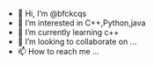 - 👋 Hi, I’m @bfckcqs
- 👀 I’m interested in C++,Python,java
- 🌱 I’m currently learning c++
- 💞️ I’m looking to collaborate on ...
- 📫 How to reach me ...

<!---
bfckcqs/bfckcqs is a ✨ special ✨ repository because its `README.md` (this file) appears on your GitHub profile.
You can click the Preview link to take a look at your changes.
--->
